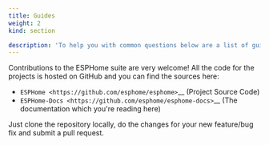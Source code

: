 ```yaml
---
title: Guides
weight: 2
kind: section

description: 'To help you with common questions below are a list of guides to help you out.'
---
```


Contributions to the ESPHome suite are very welcome! All the code for the projects
is hosted on GitHub and you can find the sources here:

-   `ESPHome <https://github.com/esphome/esphome>`\_\_ (Project Source Code)
-   `ESPHome-Docs <https://github.com/esphome/esphome-docs>`\_\_ (The documentation which you're reading here)

Just clone the repository locally, do the changes for your new feature/bug fix and submit
a pull request.
